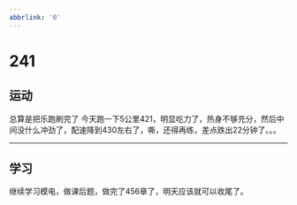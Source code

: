 ```yaml
---
abbrlink: '0'
---
```

# 241

## 运动

总算是把乐跑刷完了
今天跑一下5公里421，明显吃力了，热身不够充分，然后中间没什么冲劲了，配速降到430左右了，嘶，还得再练，差点跌出22分钟了。。。
***

## 学习

继续学习模电，做课后题，做完了456章了，明天应该就可以收尾了。
